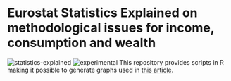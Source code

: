 # Eurostat Statistics Explained on methodological issues for income, consumption and wealth
![statistics-explained](http://ec.europa.eu/eurostat/statistics-explained/skins/statexpflat/media/StatExplainedTitle-02.png)
![experimental](http://ec.europa.eu/eurostat/statistics-explained/images/9/95/Experimental.png)
This repository provides scripts in R making it possible to generate graphs used in [this article](http://ec.europa.eu/eurostat/statistics-explained/index.php?title=Interaction_of_household_income,_consumption_and_wealth_-_methodological_issues).
